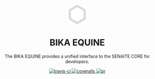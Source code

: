 <div align="center">

  <a href="https://github.com/bikalabs/bika.equine">
    <img src="static/logo.png" alt="bika.equine" height="64" />
  </a>
  <h1>BIKA EQUINE</h1>

  <p>The BIKA EQUINE provides a unified interface to the SENAITE CORE for developers.</p>


  <div>
    <a href="https://travis-ci.org/bikalabs/bika.equine">
      <img src="https://img.shields.io/travis/bikalabs/bika.equine.svg?style=flat-square" alt="travis-ci" />
    </a>
    <a href="https://coveralls.io/github/bikalabs/bika.equine">
      <img src="https://img.shields.io/coveralls/bikalabs/bika.equine/master.svg" alt="coveralls" />
    </a>
    <a href="#">
      <img src="https://img.shields.io/badge/PRs-welcome-brightgreen.svg?style=flat-square" alt="pr" />
    </a>
  </div>
</div>
